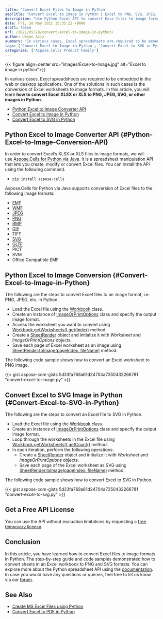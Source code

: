```yaml
---
title: 'Convert Excel Files to Image in Python'
seoTitle: "Convert Excel to Image in Python | Excel to PNG, SVG, JPEG, BMP, GIF"
description: "Use Python Excel API to convert Exce files to image formats in Python. Convert Excel XLSX or XLS to PNG, SVG, JPEG, BMP, and other popular image formats."
date: Fri, 28 May 2021 15:35:22 +0000
draft: false
url: /2021/05/28/convert-excel-to-image-in-python/
author: Usman Aziz
summary: 'In various cases, Excel spreadsheets are required to be embedded in the web or desktop applications. One of the solutions in such cases is the conversion of Excel worksheets to image formats. In this article, you will learn **how to convert Excel XLSX or XLS to PNG, JPEG, SVG, or other images in Python**.'
tags: ['Convert Excel to Image in Python', 'Convert Excel to SVG in Python', 'Python Excel to Image Conversion API', 'XLSX to PNG Python', 'XLSX to SVG Python']
categories: ['Aspose.Cells Product Family']
---
```




{{< figure align=center src="images/Excel-to-Image.jpg" alt="Excel to image in python">}}


In various cases, Excel spreadsheets are required to be embedded in the web or desktop applications. One of the solutions in such cases is the conversion of Excel worksheets to image formats. In this article, you will learn **how to convert Excel XLSX or XLS to PNG, JPEG, SVG, or other images in Python**.

*   [Python Excel to Image Converter API][1]
*   [Convert Excel to Image in Python][2]
*   [Convert Excel to SVG in Python][3]

## Python Excel to Image Converter API {#Python-Excel-to-Image-Conversion-API}

In order to convert Excel’s XLSX or XLS files to image formats, we will use [Aspose.Cells for Python via Java][4]. It is a spreadsheet manipulation API that lets you create, modify or convert Excel files. You can install the API using the following command.

*   `pip install aspose-cells`

Aspose.Cells for Python via Java supports conversion of Excel files to the following image formats:

*   [EMF][5]
*   [WMF][6]
*   [JPEG][7]
*   [PNG][8]
*   [BMP][9]
*   [GIF][10]
*   [TIFF][11]
*   [SVG][12]
*   [GLTF][13]
*   PICT
*   SVM
*   Office Compatible EMF

## Python Excel to Image Conversion {#Convert-Excel-to-Image-in-Python}

The following are the steps to convert Excel files to an image format, i.e. PNG, JPEG, etc. in Python.

*   Load the Excel file using the [Workbook][14] class.
*   Create an instance of [ImageOrPrintOptions][15] class and specify the output image format.
*   Access the worksheet you want to convert using [Workbook.getWorksheets().get(index)][16] method.
*   Create a [SheetRender][17] object and initialize it with _Worksheet_ and _ImageOrPrintOptions_ objects.
*   Save each page of Excel worksheet as an image using [SheetRender.toImage(pageIndex, fileName)][18] method.

The following code sample shows how to convert an Excel worksheet to PNG image.

{{< gist aspose-com-gists 5d33fa768a61d24704a7350432266781 "convert-excel-to-image.py" >}}

## Convert Excel to SVG Image in Python {#Convert-Excel-to-SVG-in-Python}

The following are the steps to convert an Excel file to SVG in Python.

*   Load the Excel file using the [Workbook][19] class.
*   Create an instance of [ImageOrPrintOptions][20] class and specify the output image format.
*   Loop through the worksheets in the Excel file using [Workbook.getWorksheets().getCount()][21] method.
*   In each iteration, perform the following operations:
    *   Create a [SheetRender][22] object and initialize it with _Worksheet_ and _ImageOrPrintOptions_ objects.
    *   Save each page of the Excel worksheet as SVG using [SheetRender.toImage(pageIndex, fileName)][23] method.

The following code sample shows how to convert Excel to SVG in Python.

{{< gist aspose-com-gists 5d33fa768a61d24704a7350432266781 "convert-excel-to-svg.py" >}}

## Get a Free API License

You can use the API without evaluation limitations by requesting a [free temporary license][24].

## Conclusion

In this article, you have learned how to convert Excel files to image formats in Python. The step-by-step guide and code samples demonstrated how to convert sheets in an Excel workbook to PNG and SVG formats. You can explore more about the Python spreadsheet API using the [documentation][25]. In case you would have any questions or queries, feel free to let us know via our [forum][26].

## See Also

*   [Create MS Excel Files using Python][27]
*   [Convert Excel to PDF in Python][28]




[1]: #Python-Excel-to-Image-Conversion-API
[2]: #Convert-Excel-to-Image-in-Python
[3]: #Convert-Excel-to-SVG-in-Python
[4]: https://products.aspose.com/cells/python-java
[5]: https://docs.fileformat.com/image/emf/
[6]: https://docs.fileformat.com/image/wmf/
[7]: https://docs.fileformat.com/image/jpeg/
[8]: https://docs.fileformat.com/image/png/
[9]: https://docs.fileformat.com/image/bmp/
[10]: https://docs.fileformat.com/image/gif/
[11]: https://docs.fileformat.com/image/tiff/
[12]: https://docs.fileformat.com/page-description-language/svg/
[13]: https://docs.fileformat.com/3d/gltf/
[14]: https://apireference.aspose.com/cells/python/asposecells.api/Workbook
[15]: https://apireference.aspose.com/cells/python/asposecells.api/ImageOrPrintOptions
[16]: https://apireference.aspose.com/cells/python/asposecells.api/worksheetcollection#Item%20(int)
[17]: https://apireference.aspose.com/cells/python/asposecells.api/SheetRender
[18]: https://apireference.aspose.com/cells/python/asposecells.api/sheetrender#toImage(int,%20java.lang.String)
[19]: https://apireference.aspose.com/cells/python/asposecells.api/Workbook
[20]: https://apireference.aspose.com/cells/python/asposecells.api/ImageOrPrintOptions
[21]: https://apireference.aspose.com/cells/python/asposecells.api/worksheetcollection#Count
[22]: https://apireference.aspose.com/cells/python/asposecells.api/SheetRender
[23]: https://apireference.aspose.com/cells/python/asposecells.api/sheetrender#toImage(int,%20java.lang.String)
[24]: https://purchase.aspose.com/temporary-license
[25]: https://docs.aspose.com/cells/pythonjava/
[26]: https://forum.aspose.com/
[27]: https://blog.aspose.com/2020/08/19/create-excel-xls-xlsx-using-python-excel-api/
[28]: https://blog.aspose.com/2021/04/02/convert-excel-files-to-pdf-in-python/





